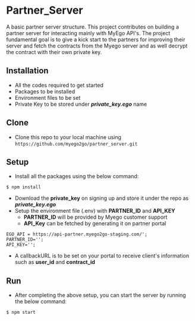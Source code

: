 # **Partner_Server**
A basic partner server structure. This project contributes on building a partner server for interacting mainly with MyEgo API's. The project fundamental goal is to give a kick start to the partners for improving their server and fetch the contracts from the Myego server and as well decrypt the contract with their own private key.

## **Installation**

* All the codes required to get started
* Packages to be installed 
* Environment files to be set
* Private Key to be stored under ***private_key.ego*** name

## **Clone**

* Clone this repo to your local machine using ```https://github.com/myego2go/partner_server.git```

## **Setup**

* Install all the packages using the below command:
```
$ npm install
```
* Download the **private_key** on signing up and store it under the repo as ***private_key.ego***
* Setup the environment file (.env) with **PARTNER_ID** and **API_KEY**
  * **PARTNER_ID** will be provided by Myego customer support
  * **API_Key** can be fetched by generating it on partner portal
```
EGO_API = https://api-partner.myego2go-staging.com/';
PARTNER_ID=''; 
API_KEY='';
```
* A callbackURL is to be set on your portal to receive client's information such as **user_id** and **contract_id**
  
## **Run**

* After completing the above setup, you can start the server by running the below command:
```
$ npm start
```




